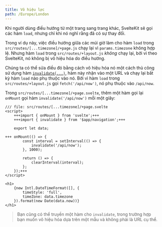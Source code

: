 ```yaml
---
title: Vô hiệu lực
path: /Europe/London
---
```


Khi người dùng điều hướng từ một trang sang trang khác, SvelteKit sẽ gọi các hàm `load`, nhưng chỉ khi nó nghĩ rằng đã có sự thay đổi.

Trong ví dụ này, việc điều hướng giữa các múi giờ làm cho hàm `load` trong `src/routes/[...timezone]/+page.js` chạy lại vì `params.timezone` không hợp lệ. Nhưng hàm `load` trong `src/routes/+layout.js` _không_ chạy lại, bởi vì theo SvelteKit, nó không bị vô hiệu hóa do điều hướng.

Chúng ta có thể sửa điều đó bằng cách vô hiệu hóa nó một cách thủ công sử dụng hàm [`invalidate(...)`](https://kit.svelte.dev/docs/modules#$app-navigation-invalidate), hàm này nhận vào một URL và chạy lại bất kỳ hàm `load` nào phụ thuộc vào nó. Bởi vì hàm `load` trong `src/routes/+layout.js` gọi `fetch('/api/now')`, nó phụ thuộc vào `/api/now`.

Trong `src/routes/[...timezone]/+page.svelte`, thêm một hàm gọi lại `onMount` gọi hàm `invalidate('/api/now')` mỗi một giây:

```svelte
/// file: src/routes/[...timezone]/+page.svelte
<script>
	+++import { onMount } from 'svelte';+++
	+++import { invalidate } from '$app/navigation';+++

	export let data;

+++	onMount(() => {
		const interval = setInterval(() => {
			invalidate('/api/now');
		}, 1000);

		return () => {
			clearInterval(interval);
		};
	});+++
</script>

<h1>
	{new Intl.DateTimeFormat([], {
		timeStyle: 'full',
		timeZone: data.timezone
	}).format(new Date(data.now))}
</h1>
```

> Bạn cũng có thể truyền một hàm cho `invalidate`, trong trường hợp bạn muốn vô hiệu hóa dựa trên một mẫu và không phải là URL cụ thể.
